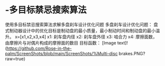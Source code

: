 # -多目标禁忌搜索算法
使用多目标禁忌搜索算法求解多盘刹车设计优化问题
多盘刹车设计优化问题：
  盘式制动器设计中的优化目标是制动盘的最小质量，最小制动时间和制动盘的最小温升。
x=[x1,x2,x3,x4]
x1: 刹车盘内径
x2: 刹车盘外径
x3: 啮合力
x4: 摩擦面数，由摩擦片与对偶片构成的摩擦面的数目
目标函数：
[Image text]!
(https://github.com/Rose-in-the-palm/ScreenShots/blob/main/ScreenShots/%Multi-disc brakes.PNG?raw=true)
